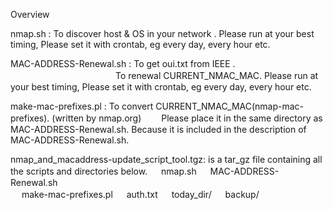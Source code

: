 Overview

 nmap.sh		:
			To discover host & OS in your network .
			Please run at your best timing,
			Please set it with crontab, eg every day, every hour etc.			


 MAC-ADDRESS-Renewal.sh	:
			To get oui.txt from IEEE .
　　　　　　　　　　　　To renewal CURRENT_NMAC_MAC.
			Please run at your best timing,
			Please set it with crontab, eg every day, every hour etc.	



 make-mac-prefixes.pl	:
			To convert  CURRENT_NMAC_MAC(nmap-mac-prefixes).
 (written by nmap.org)　　
			Please place it in the same directory as MAC-ADDRESS-Renewal.sh.
			Because it is included in the description of MAC-ADDRESS-Renewal.sh.



 nmap_and_macaddress-update_script_tool.tgz:
			is a tar_gz file containing all the scripts and directories below.
　			nmap.sh	
　			MAC-ADDRESS-Renewal.sh	
　			make-mac-prefixes.pl
　			auth.txt
　			today_dir/
　			backup/
